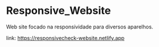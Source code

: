 # Responsive_Website


Web site focado na responsividade para diversos aparelhos. 

link: https://responsivecheck-website.netlify.app
